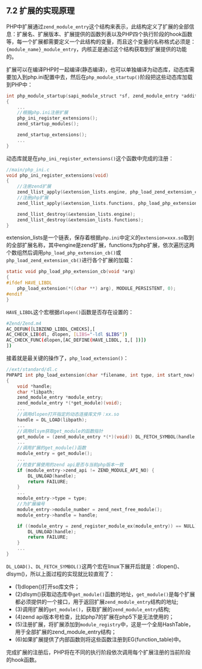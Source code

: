## 7.2 扩展的实现原理
PHP中扩展通过`zend_module_entry`这个结构来表示，此结构定义了扩展的全部信息：扩展名、扩展版本、扩展提供的函数列表以及PHP四个执行阶段的hook函数等，每一个扩展都需要定义一个此结构的变量，而且这个变量的名称格式必须是：`{module_name}_module_entry`，内核正是通过这个结构获取到扩展提供的功能的。

扩展可以在编译PHP时一起编译(静态编译)，也可以单独编译为动态库，动态库需要加入到php.ini配置中去，然后在`php_module_startup()`阶段把这些动态库加载到PHP中：
```c
int php_module_startup(sapi_module_struct *sf, zend_module_entry *additional_modules, uint num_additional_modules)
{
	...
	//根据php.ini注册扩展
	php_ini_register_extensions();
	zend_startup_modules();

	zend_startup_extensions();
	...
}
```
动态库就是在`php_ini_register_extensions()`这个函数中完成的注册：
```c
//main/php_ini.c
void php_ini_register_extensions(void)
{
	//注册zend扩展
    zend_llist_apply(&extension_lists.engine, php_load_zend_extension_cb);
	//注册php扩展
    zend_llist_apply(&extension_lists.functions, php_load_php_extension_cb);

    zend_llist_destroy(&extension_lists.engine);
    zend_llist_destroy(&extension_lists.functions);
}
```
extension_lists是一个链表，保存着根据`php.ini`中定义的`extension=xxx.so`取到的全部扩展名称，其中engine是zend扩展，functions为php扩展，依次遍历这两个数组然后调用`php_load_php_extension_cb()`或`php_load_zend_extension_cb()`进行各个扩展的加载：
```c
static void php_load_php_extension_cb(void *arg)
{
#ifdef HAVE_LIBDL
    php_load_extension(*((char **) arg), MODULE_PERSISTENT, 0);
#endif
}
```
`HAVE_LIBDL`这个宏根据`dlopen()`函数是否存在设置的：
```sh
#Zend/Zend.m4
AC_DEFUN([LIBZEND_LIBDL_CHECKS],[
AC_CHECK_LIB(dl, dlopen, [LIBS="-ldl $LIBS"])
AC_CHECK_FUNC(dlopen,[AC_DEFINE(HAVE_LIBDL, 1,[ ])])
])
```
接着就是最关键的操作了，`php_load_extension()`：
```c
//ext/standard/dl.c
PHPAPI int php_load_extension(char *filename, int type, int start_now)
{
	void *handle;
	char *libpath;
	zend_module_entry *module_entry;
	zend_module_entry *(*get_module)(void);
    ...
	//调用dlopen打开指定的动态连接库文件：xx.so
    handle = DL_LOAD(libpath); 
    ...
	//调用dlsym获取get_module的函数指针
    get_module = (zend_module_entry *(*)(void)) DL_FETCH_SYMBOL(handle, "get_module"); 
    ...
	//调用扩展的get_module()函数
    module_entry = get_module();
    ...
	//检查扩展使用的zend api是否与当前php版本一致
	if (module_entry->zend_api != ZEND_MODULE_API_NO) {
		DL_UNLOAD(handle);
		return FAILURE;
	}
	...
	module_entry->type = type;
	//为扩展编号
	module_entry->module_number = zend_next_free_module();
	module_entry->handle = handle;

	if ((module_entry = zend_register_module_ex(module_entry)) == NULL) {
		DL_UNLOAD(handle);
		return FAILURE;
	}
	...
}
```
`DL_LOAD()`、`DL_FETCH_SYMBOL()`这两个宏在linux下展开后就是：dlopen()、dlsym()，所以上面过程的实现就比较直观了：

* (1)dlopen()打开so库文件；
* (2)dlsym()获取动态库中`get_module()`函数的地址，`get_module()`是每个扩展都必须提供的一个接口，用于返回扩展`zend_module_entry`结构的地址;
* (3)调用扩展的`get_module()`，获取扩展的`zend_module_entry`结构;
* (4)zend api版本号检查，比如php7的扩展在php5下是无法使用的；
* (5)注册扩展，将扩展添加到`module_registry`中，这是一个全局HashTable，用于全部扩展的zend_module_entry结构；
* (6)如果扩展提供了内部函数则将这些函数注册到EG(function_table)中。

完成扩展的注册后，PHP将在不同的执行阶段依次调用每个扩展注册的当前阶段的hook函数。
